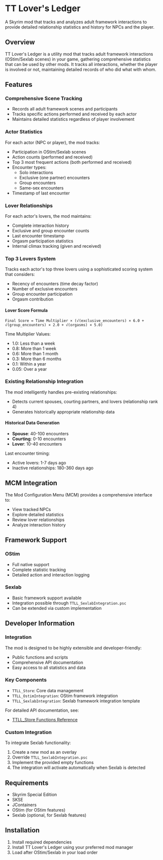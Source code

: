 # TT Lover's Ledger

A Skyrim mod that tracks and analyzes adult framework interactions to provide detailed relationship statistics and history for NPCs and the player.

## Overview

TT Lover's Ledger is a utility mod that tracks adult framework interactions (OStim/Sexlab scenes) in your game, gathering comprehensive statistics that can be used by other mods. It tracks all interactions, whether the player is involved or not, maintaining detailed records of who did what with whom.

## Features

### Comprehensive Scene Tracking
- Records all adult framework scenes and participants
- Tracks specific actions performed and received by each actor
- Maintains detailed statistics regardless of player involvement

### Actor Statistics
For each actor (NPC or player), the mod tracks:
- Participation in OStim/Sexlab scenes
- Action counts (performed and received)
- Top 3 most frequent actions (both performed and received)
- Encounter types:
  - Solo interactions
  - Exclusive (one partner) encounters
  - Group encounters
  - Same-sex encounters
- Timestamp of last encounter

### Lover Relationships
For each actor's lovers, the mod maintains:
- Complete interaction history
- Exclusive and group encounter counts
- Last encounter timestamp
- Orgasm participation statistics
- Internal climax tracking (given and received)

### Top 3 Lovers System
Tracks each actor's top three lovers using a sophisticated scoring system that considers:
- Recency of encounters (time decay factor)
- Number of exclusive encounters
- Group encounter participation
- Orgasm contribution

#### Lover Score Formula
```
Final Score = Time Multiplier × (√(exclusive_encounters) × 6.0 + √(group_encounters) × 2.0 + √(orgasms) × 5.0)
```

Time Multiplier Values:
- 1.0: Less than a week
- 0.8: More than 1 week
- 0.6: More than 1 month
- 0.3: More than 6 months
- 0.1: Within a year
- 0.05: Over a year

### Existing Relationship Integration
The mod intelligently handles pre-existing relationships:
- Detects current spouses, courting partners, and lovers (relationship rank 4)
- Generates historically appropriate relationship data

#### Historical Data Generation
- **Spouse**: 40-100 encounters
- **Courting**: 0-10 encounters
- **Lover**: 10-40 encounters

Last encounter timing:
- Active lovers: 1-7 days ago
- Inactive relationships: 180-360 days ago

## MCM Integration

The Mod Configuration Menu (MCM) provides a comprehensive interface to:
- View tracked NPCs
- Explore detailed statistics
- Review lover relationships
- Analyze interaction history

## Framework Support

### OStim
- Full native support
- Complete statistic tracking
- Detailed action and interaction logging

### Sexlab
- Basic framework support available
- Integration possible through `TTLL_SexlabIntegration.psc`
- Can be extended via custom implementation

## Developer Information

### Integration
The mod is designed to be highly extensible and developer-friendly:
- Public functions and scripts
- Comprehensive API documentation
- Easy access to all statistics and data

### Key Components
- `TTLL_Store`: Core data management
- `TTLL_OstimIntegration`: OStim framework integration
- `TTLL_SexlabIntegration`: Sexlab framework integration template

For detailed API documentation, see:
- [TTLL_Store Functions Reference](docs/TTLL_Store_Functions.md)

### Custom Integration
To integrate Sexlab functionality:
1. Create a new mod as an overlay
2. Override `TTLL_SexlabIntegration.psc`
3. Implement the provided empty functions
4. The integration will activate automatically when Sexlab is detected

## Requirements
- Skyrim Special Edition
- SKSE
- JContainers
- OStim (for OStim features)
- Sexlab (optional, for Sexlab features)

## Installation
1. Install required dependencies
2. Install TT Lover's Ledger using your preferred mod manager
3. Load after OStim/Sexlab in your load order
